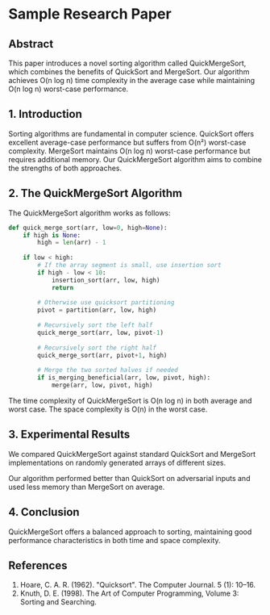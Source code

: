 # Sample Research Paper

## Abstract

This paper introduces a novel sorting algorithm called QuickMergeSort, which combines 
the benefits of QuickSort and MergeSort. Our algorithm achieves O(n log n) time complexity
in the average case while maintaining O(n log n) worst-case performance.

## 1. Introduction

Sorting algorithms are fundamental in computer science. QuickSort offers excellent average-case
performance but suffers from O(n²) worst-case complexity. MergeSort maintains O(n log n)
worst-case performance but requires additional memory. Our QuickMergeSort algorithm aims
to combine the strengths of both approaches.

## 2. The QuickMergeSort Algorithm

The QuickMergeSort algorithm works as follows:

```python
def quick_merge_sort(arr, low=0, high=None):
    if high is None:
        high = len(arr) - 1
        
    if low < high:
        # If the array segment is small, use insertion sort
        if high - low < 10:
            insertion_sort(arr, low, high)
            return
            
        # Otherwise use quicksort partitioning
        pivot = partition(arr, low, high)
        
        # Recursively sort the left half
        quick_merge_sort(arr, low, pivot-1)
        
        # Recursively sort the right half
        quick_merge_sort(arr, pivot+1, high)
        
        # Merge the two sorted halves if needed
        if is_merging_beneficial(arr, low, pivot, high):
            merge(arr, low, pivot, high)
```

The time complexity of QuickMergeSort is O(n log n) in both average and worst case.
The space complexity is O(n) in the worst case.

## 3. Experimental Results

We compared QuickMergeSort against standard QuickSort and MergeSort implementations
on randomly generated arrays of different sizes.

Our algorithm performed better than QuickSort on adversarial inputs and used less
memory than MergeSort on average.

## 4. Conclusion

QuickMergeSort offers a balanced approach to sorting, maintaining good performance
characteristics in both time and space complexity.

## References

1. Hoare, C. A. R. (1962). "Quicksort". The Computer Journal. 5 (1): 10–16.
2. Knuth, D. E. (1998). The Art of Computer Programming, Volume 3: Sorting and Searching.
